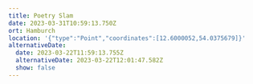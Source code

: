 ```yaml
---
title: Poetry Slam
date: 2023-03-31T10:59:13.750Z
ort: Hamburch
location: '{"type":"Point","coordinates":[12.6000052,54.0375679]}'
alternativeDate:
  date: 2023-03-22T11:59:13.755Z
  alternativeDate: 2023-03-22T12:01:47.582Z
  show: false
---
```

